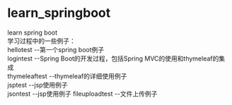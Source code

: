 # learn_springboot
learn spring boot  
学习过程中的一些例子：  
hellotest  --第一个spring boot例子  
logintest  --Spring Boot的开发过程，包括Spring MVC的使用和thymeleaf的集成  
thymeleaftest  --thymeleaf的详细使用例子  
jsptest  --jsp使用例子  
jsontest  --jsp使用例子 
fileuploadtest  --文件上传例子 
